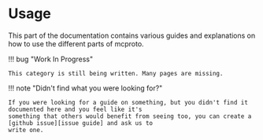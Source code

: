 # Usage

This part of the documentation contains various guides and explanations on how to use the different parts of mcproto.

!!! bug "Work In Progress"

    This category is still being written. Many pages are missing.

!!! note "Didn't find what you were looking for?"

    If you were looking for a guide on something, but you didn't find it documented here and you feel like it's
    something that others would benefit from seeing too, you can create a [github issue][issue guide] and ask us to
    write one.

<!--TODO: The gh issue link should probably not point to bug reports, rather to feature requests, we currently don't have a feature requests contributing/community page though. Perhaps it would be better to make it point directly to the github issues page? -->

[issue guide]: ../contributing/issue-guide.md
